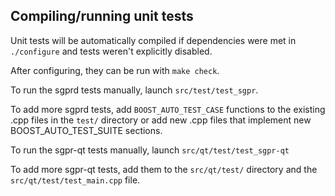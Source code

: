 Compiling/running unit tests
------------------------------------

Unit tests will be automatically compiled if dependencies were met in `./configure`
and tests weren't explicitly disabled.

After configuring, they can be run with `make check`.

To run the sgprd tests manually, launch `src/test/test_sgpr`.

To add more sgprd tests, add `BOOST_AUTO_TEST_CASE` functions to the existing
.cpp files in the `test/` directory or add new .cpp files that
implement new BOOST_AUTO_TEST_SUITE sections.

To run the sgpr-qt tests manually, launch `src/qt/test/test_sgpr-qt`

To add more sgpr-qt tests, add them to the `src/qt/test/` directory and
the `src/qt/test/test_main.cpp` file.

